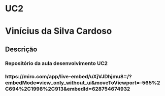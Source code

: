 # UC2
<h1>Vinícius da Silva Cardoso</h1>

<h2> Descrição</h2>

<h3>Repositório da aula desenvolvimento UC2<h3>

<p>https://miro.com/app/live-embed/uXjVJDhjmu8=/?embedMode=view_only_without_ui&moveToViewport=-565%2C694%2C1998%2C913&embedId=628754674932</p>
